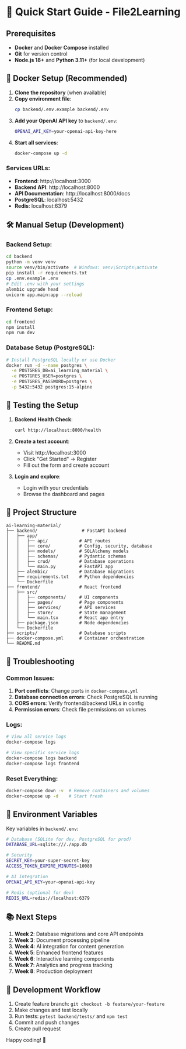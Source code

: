 # 🚀 Quick Start Guide - File2Learning

## Prerequisites

- **Docker** and **Docker Compose** installed
- **Git** for version control
- **Node.js 18+** and **Python 3.11+** (for local development)

## 🐳 Docker Setup (Recommended)

1. **Clone the repository** (when available)
2. **Copy environment file**:
   ```bash
   cp backend/.env.example backend/.env
   ```
3. **Add your OpenAI API key** to `backend/.env`:
   ```bash
   OPENAI_API_KEY=your-openai-api-key-here
   ```
4. **Start all services**:
   ```bash
   docker-compose up -d
   ```

### Services URLs:
- **Frontend**: http://localhost:3000
- **Backend API**: http://localhost:8000
- **API Documentation**: http://localhost:8000/docs
- **PostgreSQL**: localhost:5432
- **Redis**: localhost:6379

## 🛠 Manual Setup (Development)

### Backend Setup:
```bash
cd backend
python -m venv venv
source venv/bin/activate  # Windows: venv\Scripts\activate
pip install -r requirements.txt
cp .env.example .env
# Edit .env with your settings
alembic upgrade head
uvicorn app.main:app --reload
```

### Frontend Setup:
```bash
cd frontend
npm install
npm run dev
```

### Database Setup (PostgreSQL):
```bash
# Install PostgreSQL locally or use Docker
docker run -d --name postgres \
  -e POSTGRES_DB=ai_learning_material \
  -e POSTGRES_USER=postgres \
  -e POSTGRES_PASSWORD=postgres \
  -p 5432:5432 postgres:15-alpine
```

## 🧪 Testing the Setup

1. **Backend Health Check**:
   ```bash
   curl http://localhost:8000/health
   ```

2. **Create a test account**:
   - Visit http://localhost:3000
   - Click "Get Started" → Register
   - Fill out the form and create account

3. **Login and explore**:
   - Login with your credentials
   - Browse the dashboard and pages

## 📁 Project Structure

```
ai-learning-material/
├── backend/                 # FastAPI backend
│   ├── app/
│   │   ├── api/            # API routes
│   │   ├── core/           # Config, security, database
│   │   ├── models/         # SQLAlchemy models
│   │   ├── schemas/        # Pydantic schemas
│   │   ├── crud/           # Database operations
│   │   └── main.py         # FastAPI app
│   ├── alembic/            # Database migrations
│   ├── requirements.txt    # Python dependencies
│   └── Dockerfile
├── frontend/               # React frontend
│   ├── src/
│   │   ├── components/     # UI components
│   │   ├── pages/          # Page components
│   │   ├── services/       # API services
│   │   ├── store/          # State management
│   │   └── main.tsx        # React app entry
│   ├── package.json        # Node dependencies
│   └── Dockerfile
├── scripts/                # Database scripts
├── docker-compose.yml      # Container orchestration
└── README.md
```

## 🐛 Troubleshooting

### Common Issues:

1. **Port conflicts**: Change ports in `docker-compose.yml`
2. **Database connection errors**: Check PostgreSQL is running
3. **CORS errors**: Verify frontend/backend URLs in config
4. **Permission errors**: Check file permissions on volumes

### Logs:
```bash
# View all service logs
docker-compose logs

# View specific service logs
docker-compose logs backend
docker-compose logs frontend
```

### Reset Everything:
```bash
docker-compose down -v  # Remove containers and volumes
docker-compose up -d    # Start fresh
```

## 🔑 Environment Variables

Key variables in `backend/.env`:

```bash
# Database (SQLite for dev, PostgreSQL for prod)
DATABASE_URL=sqlite:///./app.db

# Security
SECRET_KEY=your-super-secret-key
ACCESS_TOKEN_EXPIRE_MINUTES=10080

# AI Integration
OPENAI_API_KEY=your-openai-api-key

# Redis (optional for dev)
REDIS_URL=redis://localhost:6379
```

## 📚 Next Steps

1. **Week 2**: Database migrations and core API endpoints
2. **Week 3**: Document processing pipeline
3. **Week 4**: AI integration for content generation
4. **Week 5**: Enhanced frontend features
5. **Week 6**: Interactive learning components
6. **Week 7**: Analytics and progress tracking
7. **Week 8**: Production deployment

## 🤝 Development Workflow

1. Create feature branch: `git checkout -b feature/your-feature`
2. Make changes and test locally
3. Run tests: `pytest backend/tests/` and `npm test` 
4. Commit and push changes
5. Create pull request

Happy coding! 🎉
